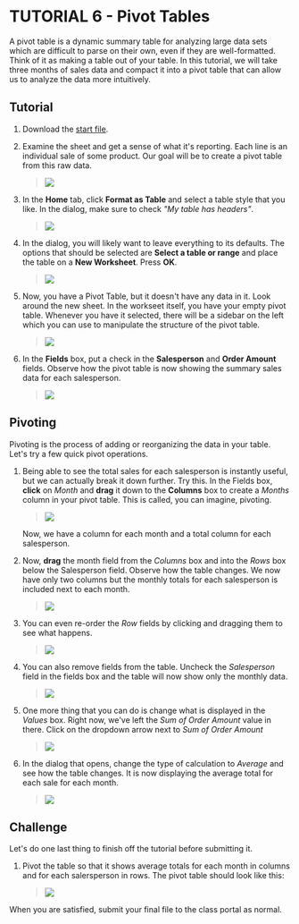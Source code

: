 TUTORIAL 6 - Pivot Tables
=========================

A pivot table is a dynamic summary table for analyzing large data sets
which are difficult to parse on their own, even if they are
well-formatted. Think of it as making a table out of your table. In this
tutorial, we will take three months of sales data and compact it into a
pivot table that can allow us to analyze the data more intuitively.

Tutorial
--------

1.  Download the [start
    file](http://erickuha.com/primer/excel_resources/pivot_start.xlsx).
2.  Examine the sheet and get a sense of what it's reporting. Each line
    is an individual sale of some product. Our goal will be to create a
    pivot table from this raw data.

    > ![](images/tutorial_pivot/1.png%0A%20:width:%20100%)

3.  In the **Home** tab, click **Format as Table** and select a table
    style that you like. In the dialog, make sure to check *"My table
    has headers"*.

    > ![](images/tutorial_pivot/2.png%0A%20:width:%20100%)

4.  In the dialog, you will likely want to leave everything to its
    defaults. The options that should be selected are **Select a table
    or range** and place the table on a **New Worksheet**. Press **OK**.

    > ![](images/tutorial_pivot/3.png%0A%20:width:%20100%)

5.  Now, you have a Pivot Table, but it doesn't have any data in it.
    Look around the new sheet. In the workseet itself, you have your
    empty pivot table. Whenever you have it selected, there will be a
    sidebar on the left which you can use to manipulate the structure of
    the pivot table.

    > ![](images/tutorial_pivot/4.png%0A%20:width:%20100%)

6.  In the **Fields** box, put a check in the **Salesperson** and
    **Order Amount** fields. Observe how the pivot table is now showing
    the summary sales data for each salesperson.

    > ![](images/tutorial_pivot/5.png%0A%20:width:%20100%)

Pivoting
--------

Pivoting is the process of adding or reorganizing the data in your
table. Let's try a few quick pivot operations.

1.  Being able to see the total sales for each salesperson is instantly
    useful, but we can actually break it down further. Try this. In the
    Fields box, **click** on *Month* and **drag** it down to the
    **Columns** box to create a *Months* column in your pivot table.
    This is called, you can imagine, pivoting.

    > ![](images/tutorial_pivot/6.png%0A%20:width:%20100%)

    Now, we have a column for each month and a total column for each
    salesperson.

2.  Now, **drag** the month field from the *Columns* box and into the
    *Rows* box below the Salesperson field. Observe how the table
    changes. We now have only two columns but the monthly totals for
    each salesperson is included next to each month.

    > ![](images/tutorial_pivot/7.png%0A%20:width:%20100%)

3.  You can even re-order the *Row* fields by clicking and dragging them
    to see what happens.

    > ![](images/tutorial_pivot/8.png%0A%20:width:%20100%)

4.  You can also remove fields from the table. Uncheck the *Salesperson*
    field in the fields box and the table will now show only the monthly
    data.

    > ![](images/tutorial_pivot/9.png%0A%20:width:%20100%)

5.  One more thing that you can do is change what is displayed in the
    *Values* box. Right now, we've left the *Sum of Order Amount* value
    in there. Click on the dropdown arrow next to *Sum of Order Amount*

    > ![](images/tutorial_pivot/10.png%0A%20:width:%20100%)

6.  In the dialog that opens, change the type of calculation to
    *Average* and see how the table changes. It is now displaying the
    average total for each sale for each month.

    > ![](images/tutorial_pivot/11.png%0A%20:width:%20100%)

Challenge
---------

Let's do one last thing to finish off the tutorial before submitting it.

1.  Pivot the table so that it shows average totals for each month in
    columns and for each salersperson in rows. The pivot table should
    look like this:

    > ![](images/tutorial_pivot/12.png%0A%20:width:%20100%)

When you are satisfied, submit your final file to the class portal as
normal.
